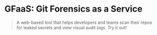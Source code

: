 # GFaaS: Git Forensics as a Service

> A web-based tool that helps developers and teams scan their repos for leaked secrets and view visual audit logs.
> Try it out!

